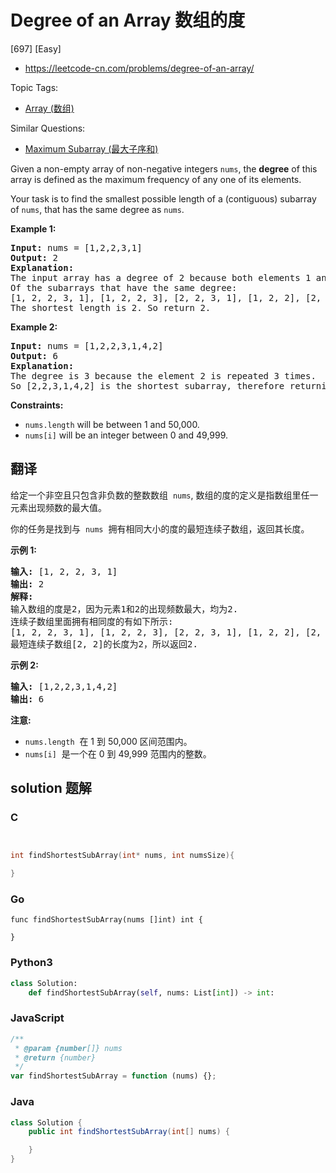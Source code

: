 # Degree of an Array 数组的度

[697] [Easy]

- https://leetcode-cn.com/problems/degree-of-an-array/

Topic Tags:

- [Array (数组)](https://leetcode-cn.com/tag/array/)

Similar Questions:

- [Maximum Subarray (最大子序和)](https://leetcode-cn.com/problems/maximum-subarray/)

Given a non-empty array of non-negative integers `nums`, the **degree** of this array is defined as the maximum frequency of any one of its elements.

Your task is to find the smallest possible length of a (contiguous) subarray of `nums`, that has the same degree as `nums`.

**Example 1:**

<pre><strong>Input:</strong> nums = [1,2,2,3,1]
<strong>Output:</strong> 2
<strong>Explanation:</strong> 
The input array has a degree of 2 because both elements 1 and 2 appear twice.
Of the subarrays that have the same degree:
[1, 2, 2, 3, 1], [1, 2, 2, 3], [2, 2, 3, 1], [1, 2, 2], [2, 2, 3], [2, 2]
The shortest length is 2. So return 2.
</pre>

**Example 2:**

<pre><strong>Input:</strong> nums = [1,2,2,3,1,4,2]
<strong>Output:</strong> 6
<strong>Explanation:</strong> 
The degree is 3 because the element 2 is repeated 3 times.
So [2,2,3,1,4,2] is the shortest subarray, therefore returning 6.
</pre>

**Constraints:**

- `nums.length` will be between 1 and 50,000.
- `nums[i]` will be an integer between 0 and 49,999.

## 翻译

给定一个非空且只包含非负数的整数数组  `nums`, 数组的度的定义是指数组里任一元素出现频数的最大值。

你的任务是找到与  `nums`  拥有相同大小的度的最短连续子数组，返回其长度。

**示例 1:**

<pre><strong>输入:</strong> [1, 2, 2, 3, 1]
<strong>输出:</strong> 2
<strong>解释:</strong> 
输入数组的度是2，因为元素1和2的出现频数最大，均为2.
连续子数组里面拥有相同度的有如下所示:
[1, 2, 2, 3, 1], [1, 2, 2, 3], [2, 2, 3, 1], [1, 2, 2], [2, 2, 3], [2, 2]
最短连续子数组[2, 2]的长度为2，所以返回2.
</pre>

**示例 2:**

<pre><strong>输入:</strong> [1,2,2,3,1,4,2]
<strong>输出:</strong> 6
</pre>

**注意:**

- `nums.length`  在 1 到 50,000 区间范围内。
- `nums[i]`  是一个在 0 到 49,999 范围内的整数。

## solution 题解

### C

```c


int findShortestSubArray(int* nums, int numsSize){

}
```

### Go

```golang
func findShortestSubArray(nums []int) int {

}
```

### Python3

```python
class Solution:
    def findShortestSubArray(self, nums: List[int]) -> int:
```

### JavaScript

```javascript
/**
 * @param {number[]} nums
 * @return {number}
 */
var findShortestSubArray = function (nums) {};
```

### Java

```java
class Solution {
    public int findShortestSubArray(int[] nums) {

    }
}
```

